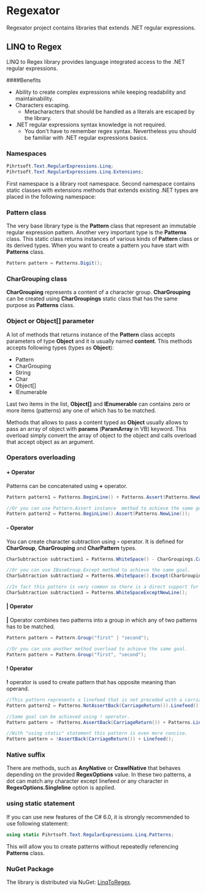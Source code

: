 # Regexator
Regexator project contains libraries that extends .NET regular expressions.

## LINQ to Regex
LINQ to Regex library provides language integrated access to the .NET regular expressions.

####Benefits
* Ability to create complex expressions while keeping readability and maintainability.
* Characters escaping.
  * Metacharacters that should be handled as a literals are escaped by the library.
* .NET regular expressions syntax knowledge is not required.
  * You don't have to remember regex syntax. Nevertheless you should be familiar with .NET regular expressions basics.

### Namespaces
```c#
Pihrtsoft.Text.RegularExpressions.Linq;
Pihrtsoft.Text.RegularExpressions.Linq.Extensions;
```
First namespace is a library root namespace. Second namespace contains static classes with extensions methods that extends existing .NET types are placed in the following namespace:

### Pattern class
The very base library type is the **Pattern** class that represent an immutable regular expression pattern.
Another very important type is the **Patterns** class. This static class returns instances of various kinds of **Pattern** class or its derived types.
When you want to create a pattern you have start with **Patterns** class.
```c#
Pattern pattern = Patterns.Digit();
```

### CharGrouping class

**CharGrouping** represents a content of a character group. **CharGrouping** can be created using **CharGroupings** static class that has the same purpose as **Patterns** class.

### Object or Object[]  parameter
A lot of methods that returns instance of the **Pattern** class accepts parameters of type **Object** and it is usually named **content**.
This methods accepts following types (types as **Object**):
* Pattern
* CharGrouping
* String
* Char
* Object[]
* IEnumerable

Last two items in the list, **Object[]** and **IEnumerable** can contains zero or more items (patterns) any one of which has to be matched.

Methods that allows to pass a content typed as **Object** usually allows to pass an array of object with **params** (**ParamArray** in VB) keyword. This overload simply convert the array of object to the object and calls overload that accept object as an argument. 

### Operators overloading
#### + Operator
Patterns can be concatenated using **+** operator.

```c#
Pattern pattern1 = Patterns.BeginLine() + Patterns.Assert(Patterns.NewLine());

//Or you can use Pattern.Assert instance  method to achieve the same goal.
Pattern pattern2 = Patterns.BeginLine().Assert(Patterns.NewLine());
```

#### - Operator
You can create character subtraction using **-** operator. It is defined for **CharGroup**, **CharGrouping** and **CharPattern** types.

```c#
CharSubtraction subtraction1 = Patterns.WhiteSpace() - CharGroupings.CarriageReturn().Linefeed();

//Or you can use IBaseGroup.Except method to achieve the same goal.
CharSubtraction subtraction2 = Patterns.WhiteSpace().Except(CharGroupings.CarriageReturn().Linefeed());

//In fact this pattern is very common so there is a direct support for it.
CharSubtraction subtraction3 = Patterns.WhiteSpaceExceptNewLine();
```

#### | Operator
**|** Operator combines two patterns into a group in which any of two patterns has to be matched.

```c#
Pattern pattern = Pattern.Group("first" | "second");

//Or you can use another method overload to achieve the same goal.
Pattern pattern = Pattern.Group("first", "second");
```

#### ! Operator

**!** operator is used to create pattern that has opposite meaning than operand.

```c#
//This pattern represents a linefeed that is not preceded with a carriage return and can be used to normalize line endings to Windows mode.
Pattern pattern2 = Patterns.NotAssertBack(CarriageReturn()).Linefeed();

//Same goal can be achieved using ! operator.
Pattern pattern = !Patterns.AssertBack(CarriageReturn()) + Patterns.Linefeed();

//With "using static" statement this pattern is even more concise.
Pattern pattern = !AssertBack(CarriageReturn()) + Linefeed();
```

### Native suffix

There are methods, such as **AnyNative** or **CrawlNative** that behaves depending on the provided **RegexOptions** value.
In these two patterns, a dot can match any character except linefeed or any character in **RegexOptions.Singleline** option is applied.

### using static statement

If you can use new features of the C# 6.0, it is strongly recommended to use following statement:

```c#
using static Pihrtsoft.Text.RegularExpressions.Linq.Patterns;
```

This will allow you to create patterns without repeatedly referencing **Patterns** class.

### NuGet Package
The library is distributed via NuGet: [LinqToRegex](https://www.nuget.org/packages/LinqToRegex).
